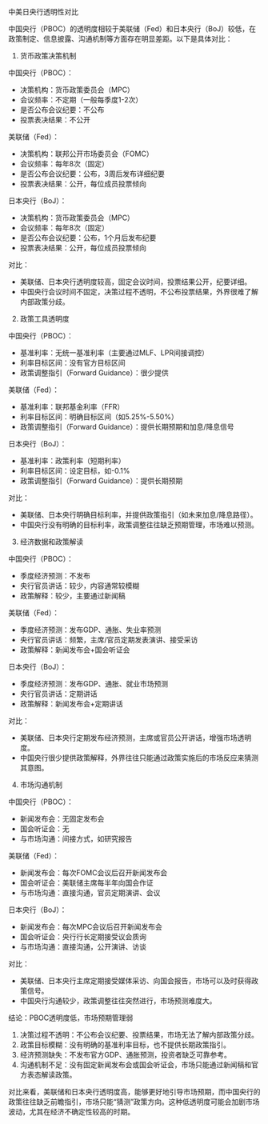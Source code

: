 中美日央行透明性对比

中国央行（PBOC）的透明度相较于美联储（Fed）和日本央行（BoJ）较低，在政策制定、信息披露、沟通机制等方面存在明显差距。以下是具体对比：

1. 货币政策决策机制

中国央行（PBOC）：
- 决策机构：货币政策委员会（MPC）
- 会议频率：不定期（一般每季度1-2次）
- 是否公布会议纪要：不公布
- 投票表决结果：不公开

美联储（Fed）：
- 决策机构：联邦公开市场委员会（FOMC）
- 会议频率：每年8次（固定）
- 是否公布会议纪要：公布，3周后发布详细纪要
- 投票表决结果：公开，每位成员投票倾向

日本央行（BoJ）：
- 决策机构：货币政策委员会（MPC）
- 会议频率：每年8次（固定）
- 是否公布会议纪要：公布，1个月后发布纪要
- 投票表决结果：公开，每位成员投票倾向

对比：
- 美联储、日本央行透明度较高，固定会议时间，投票结果公开，纪要详细。
- 中国央行会议时间不固定，决策过程不透明，不公布投票结果，外界很难了解内部政策分歧。

2. 政策工具透明度

中国央行（PBOC）：
- 基准利率：无统一基准利率（主要通过MLF、LPR间接调控）
- 利率目标区间：没有官方目标区间
- 政策调整指引（Forward Guidance）：很少提供

美联储（Fed）：
- 基准利率：联邦基金利率（FFR）
- 利率目标区间：明确目标区间（如5.25%-5.50%）
- 政策调整指引（Forward Guidance）：提供长期预期和加息/降息信号

日本央行（BoJ）：
- 基准利率：政策利率（短期利率）
- 利率目标区间：设定目标，如-0.1%
- 政策调整指引（Forward Guidance）：提供长期预期

对比：
- 美联储、日本央行明确目标利率，并提供政策指引（如未来加息/降息路径）。
- 中国央行没有明确的目标利率，政策调整往往缺乏预期管理，市场难以预测。

3. 经济数据和政策解读

中国央行（PBOC）：
- 季度经济预测：不发布
- 央行官员讲话：较少，内容通常较模糊
- 政策解释：较少，主要通过新闻稿

美联储（Fed）：
- 季度经济预测：发布GDP、通胀、失业率预测
- 央行官员讲话：频繁，主席/官员定期发表演讲、接受采访
- 政策解释：新闻发布会+国会听证会

日本央行（BoJ）：
- 季度经济预测：发布GDP、通胀、就业市场预测
- 央行官员讲话：定期讲话
- 政策解释：新闻发布会+定期讲话

对比：
- 美联储、日本央行定期发布经济预测，主席或官员公开讲话，增强市场透明度。
- 中国央行很少提供政策解释，外界往往只能通过政策实施后的市场反应来猜测其意图。

4. 市场沟通机制

中国央行（PBOC）：
- 新闻发布会：无固定发布会
- 国会听证会：无
- 与市场沟通：间接方式，如研究报告

美联储（Fed）：
- 新闻发布会：每次FOMC会议后召开新闻发布会
- 国会听证会：美联储主席每半年向国会作证
- 与市场沟通：直接沟通，官员定期演讲、会议

日本央行（BoJ）：
- 新闻发布会：每次MPC会议后召开新闻发布会
- 国会听证会：央行行长定期接受议会质询
- 与市场沟通：直接沟通，公开演讲、访谈

对比：
- 美联储、日本央行主席定期接受媒体采访、向国会报告，市场可以及时获得政策信号。
- 中国央行沟通较少，政策调整往往突然进行，市场预测难度大。

结论：PBOC透明度低，市场预期管理弱

1. 决策过程不透明：不公布会议纪要、投票结果，市场无法了解内部政策分歧。
2. 政策目标模糊：没有明确的基准利率目标，也不提供长期政策指引。
3. 经济预测缺失：不发布官方GDP、通胀预测，投资者缺乏可靠参考。
4. 沟通机制不足：没有固定新闻发布会或国会听证会，市场只能通过新闻稿和官方表态解读政策。

对比来看，美联储和日本央行透明度高，能够更好地引导市场预期，而中国央行的政策往往缺乏前瞻指引，市场只能“猜测”政策方向。这种低透明度可能会加剧市场波动，尤其在经济不确定性较高的时期。
